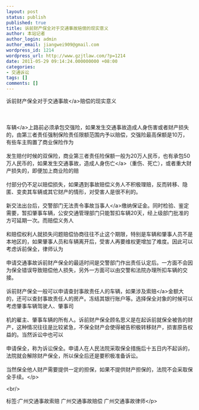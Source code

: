 ```yaml
---
layout: post
status: publish
published: true
title: 诉前财产保全对于交通事故赔偿的现实意义
author: 本站记者
author_login: admin
author_email: jiangwei909@gmail.com
wordpress_id: 1214
wordpress_url: http://www.gzjtlaw.com/?p=1214
date: 2011-05-29 09:14:24.000000000 +08:00
categories:
- 交通诉讼
tags: []
comments: []
---
```

<p>诉前财产保全对于<a>交通事故<&#47;a>赔偿的现实意义<br><br><br><br> <a>车辆<&#47;a>上路前必须承包交强险，如果发生交通事故造成人身伤害或者财产损失的，由第三者责任强制保险责任限额范围内予以赔偿，交强险最高保额是10万，有些车主购置了商业保险作为<br><br>发生赔付时候的双保险，商业第三者责任险保额一般为20万人民币，也有承包50万人民币的，如果发生交通事故，造成<a>人身伤亡<&#47;a>（重伤、死亡），或者重大财产损失的，即便加上商业险的赔<br><br>付部分仍不足以赔偿损失，如果遇到事故赔偿义务人不积极理赔，反而转移、隐匿、变卖其车辆或其它财产的情形，对受害人是很不利的。<br><br> 新交法出台后，交警部门无法责令事故<a>当事人<&#47;a>缴纳保证金。同时检验、鉴定需要，暂扣肇事车辆，公安交通管理部门只能暂扣车辆20天，经上级部门批准的方可延期一次。而赔偿义务人<br><br>和赔偿权利人就损失问题赔偿协商往往不止这个期限，特别是车辆和肇事人员不是本地区的，如果肇事人员和车辆离开后，受害人再要维权更增加了难度。因此可以考虑诉前保全，律师认为<br><br>申请交通事故诉前财产保全的最适时间是交警部门作出责任认定后。一方面不会因为保全错误导致赔偿他人损失，另外一方面可以由交警和法院办理所扣车辆的交接。<br><br> 诉前财产保全一般可以申请查封事故责任人的车辆，如果涉及<a>索赔<&#47;a>金额大的，还可以查封事故责任人的房产。冻结其银行账户等。选择保全对象的时候可以考虑肇事车辆驾驶人、肇事司<br><br>机的雇主、肇事车辆的所有人。诉前财产保全顾名思义是在起诉前就保全被告的财产，这种情况往往是比较紧急，不保全财产会使得被告积极转移财产，损害原告权益的。当然诉讼中也可以<br><br>申请保全，称为诉讼保全。申请人在人民法院采取保全措施后十五日内不起诉的，法院就会解除财产保全，所以保全后还是要积极准备诉讼。<br><br> 当然保全他人财产需要提供一定的担保，如果不提供财产担保的，法院不会采取保全手续。<&#47;p><br&#47;><p>标签:广州交通事故索赔 广州交通事故赔偿 广州交通事故律师<&#47;p>
